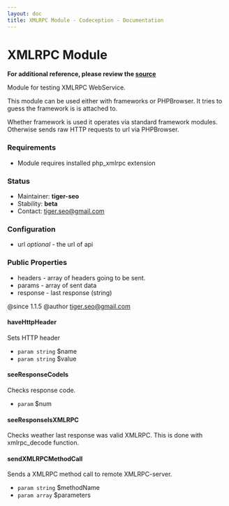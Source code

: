 ```yaml
---
layout: doc
title: XMLRPC Module - Codeception - Documentation
---
```


# XMLRPC Module

**For additional reference, please review the [source](https://github.com/Codeception/Codeception/tree/master/src/Codeception/Module/XMLRPC.php)**


Module for testing XMLRPC WebService.

This module can be used either with frameworks or PHPBrowser.
It tries to guess the framework is is attached to.

Whether framework is used it operates via standard framework modules.
Otherwise sends raw HTTP requests to url via PHPBrowser.

### Requirements

* Module requires installed php_xmlrpc extension

### Status

* Maintainer: **tiger-seo**
* Stability: **beta**
* Contact: tiger.seo@gmail.com

### Configuration

* url *optional* - the url of api

### Public Properties

* headers - array of headers going to be sent.
* params - array of sent data
* response - last response (string)

@since 1.1.5
@author tiger.seo@gmail.com


















































#### haveHttpHeader
 
Sets HTTP header

 * `param string` $name
 * `param string` $value




#### seeResponseCodeIs
 
Checks response code.

 * `param` $num


#### seeResponseIsXMLRPC
 
Checks weather last response was valid XMLRPC.
This is done with xmlrpc_decode function.



#### sendXMLRPCMethodCall
 
Sends a XMLRPC method call to remote XMLRPC-server.

 * `param string` $methodName
 * `param array` $parameters


